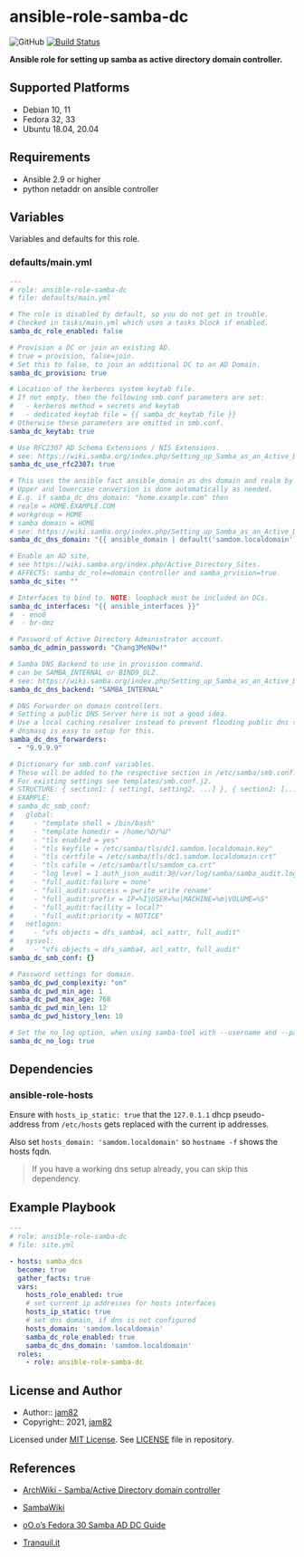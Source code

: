 # ansible-role-samba-dc

![GitHub](https://img.shields.io/github/license/jam82/ansible-role-samba-dc) [![Build Status](https://travis-ci.org/jam82/ansible-role-samba-dc.svg?branch=main)](https://travis-ci.org/jam82/ansible-role-samba-dc)

**Ansible role for setting up samba as active directory domain controller.**

## Supported Platforms

- Debian 10, 11
- Fedora 32, 33
- Ubuntu 18.04, 20.04

## Requirements

- Ansible 2.9 or higher
- python netaddr on ansible controller

## Variables

Variables and defaults for this role.

### defaults/main.yml

```yaml
---
# role: ansible-role-samba-dc
# file: defaults/main.yml

# The role is disabled by default, so you do not get in trouble.
# Checked in tasks/main.yml which uses a tasks block if enabled.
samba_dc_role_enabled: false

# Provision a DC or join an existing AD.
# true = provision, false=join.
# Set this to false, to join an additional DC to an AD Domain.
samba_dc_provision: true

# Location of the kerberos system keytab file.
# If not empty, then the following smb.conf parameters are set:
#   - kerberos method = secrets and keytab
#   - dedicated keytab file = {{ samba_dc_keytab_file }}
# Otherwise these parameters are omitted in smb.conf.
samba_dc_keytab: true

# Use RFC2307 AD Schema Extensions / NIS Extensions.
# see: https://wiki.samba.org/index.php/Setting_up_Samba_as_an_Active_Directory_Domain_Controller#Parameter_Explanation
samba_dc_use_rfc2307: true

# This uses the ansible fact ansible_domain as dns domain and realm by default.
# Upper and lowercase conversion is done automatically as needed.
# E.g. if samba_dc_dns_domain: "home.example.com" then
# realm = HOME.EXAMPLE.COM
# workgroup = HOME
# samba domain = HOME
# see: https://wiki.samba.org/index.php/Setting_up_Samba_as_an_Active_Directory_Domain_Controller#Parameter_Explanation
samba_dc_dns_domain: "{{ ansible_domain | default('samdom.localdomain') }}"

# Enable an AD site,
# see https://wiki.samba.org/index.php/Active_Directory_Sites.
# AFFECTS: samba_dc_role=domain controller and samba_prvision=true.
samba_dc_site: ""

# Interfaces to bind to. NOTE: loopback must be included on DCs.
samba_dc_interfaces: "{{ ansible_interfaces }}"
#  - eno0
#  - br-dmz

# Password of Active Directory Administrator account.
samba_dc_admin_password: "Chang3MeN0w!"

# Samba DNS Backend to use in provision command.
# can be SAMBA_INTERNAL or BIND9_DLZ.
# see: https://wiki.samba.org/index.php/Setting_up_Samba_as_an_Active_Directory_Domain_Controller#Setting_up_the_AD_DNS_back_end
samba_dc_dns_backend: "SAMBA_INTERNAL"

# DNS Forwarder on domain controllers.
# Setting a public DNS Server here is not a good idea.
# Use a local caching resolver instead to prevent flooding public dns servers with local domain queries.
# dnsmasq is easy to setup for this.
samba_dc_dns_forwarders:
  - "9.9.9.9"

# Dictionary for smb.conf variables.
# These will be added to the respective section in /etc/samba/smb.conf.
# For existing settings see templates/smb.conf.j2.
# STRUCTURE: { section1: [ setting1, setting2, ...] }, { section2: [...] }
# EXAMPLE:
# samba_dc_smb_conf:
#   global:
#     - "template shell = /bin/bash"
#     - "template homedir = /home/%D/%U"
#     - "tls enabled = yes"
#     - "tls keyfile = /etc/samba/tls/dc1.samdom.localdomain.key"
#     - "tls certfile = /etc/samba/tls/dc1.samdom.localdomain.crt"
#     - "tls cafile = /etc/samba/tls/samdom_ca.crt"
#     - "log level = 1 auth_json_audit:3@/var/log/samba/samba_audit.log"
#     - "full_audit:failure = none"
#     - "full_audit:success = pwrite write rename"
#     - "full_audit:prefix = IP=%I|USER=%u|MACHINE=%m|VOLUME=%S"
#     - "full_audit:facility = local7"
#     - "full_audit:priority = NOTICE"
#   netlogon:
#     - "vfs objects = dfs_samba4, acl_xattr, full_audit"
#   sysvol:
#     - "vfs objects = dfs_samba4, acl_xattr, full_audit"
samba_dc_smb_conf: {}

# Password settings for domain.
samba_dc_pwd_complexity: "on"
samba_dc_pwd_min_age: 1
samba_dc_pwd_max_age: 768
samba_dc_pwd_min_len: 12
samba_dc_pwd_history_len: 10

# Set the no_log option, when using samba-tool with --username and --password
samba_dc_no_log: true
```

## Dependencies

### ansible-role-hosts

Ensure with `hosts_ip_static: true` that the `127.0.1.1` dhcp pseudo-address from `/etc/hosts` gets replaced with the current ip addresses.

Also set `hosts_domain: 'samdom.localdomain'` so `hostname -f` shows the hosts fqdn.

>If you have a working dns setup already, you can skip this dependency.

## Example Playbook

```yaml
---
# role: ansible-role-samba-dc
# file: site.yml

- hosts: samba_dcs
  become: true
  gather_facts: true
  vars:
    hosts_role_enabled: true
    # set current ip addresses for hosts interfaces
    hosts_ip_static: true
    # set dns domain, if dns is not configured
    hosts_domain: 'samdom.localdomain'
    samba_dc_role_enabled: true
    samba_dc_dns_domain: 'samdom.localdomain'
  roles:
    - role: ansible-role-samba-dc
```

## License and Author

- Author:: [jam82](https://github.com/jam82/)
- Copyright:: 2021, [jam82](https://github.com/jam82/)

Licensed under [MIT License](https://opensource.org/licenses/MIT).
See [LICENSE](https://github.com/jam82/ansible-role-samba-dc/blob/master/LICENSE) file in repository.

## References

- [ArchWiki - Samba/Active Directory domain controller](https://wiki.archlinux.org/title/Samba/Active_Directory_domain_controller)

- [SambaWiki](https://wiki.samba.org/index.php/Setting_up_Samba_as_an_Active_Directory_Domain_Controller)

- [oO.o’s Fedora 30 Samba AD DC Guide](https://forum.level1techs.com/t/oo-os-fedora-30-samba-ad-dc-guide/149475)

- [Tranquil.it](https://dev.tranquil.it/samba/en/samba_config_server/samba_active_directory_conf.html)
